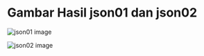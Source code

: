 # Gambar Hasil json01 dan json02
![json01 image](https://user-images.githubusercontent.com/82386002/168975050-ecd5a36c-9a5c-4920-9724-75a08a46db53.jpeg)

![json02 image](https://user-images.githubusercontent.com/82386002/168975089-e8b06c6f-ee68-4882-b641-ccb9e4e18d15.jpeg)
